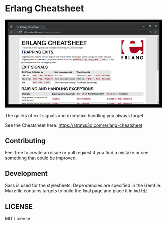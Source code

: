 # Erlang Cheatsheet

![Erlang Cheatsheet screenshot](erlang-cheatsheet-screenshot-window.jpg "Erlang Cheatsheet screenshot")

The quirks of exit signals and exception handling you always forget.

See the Cheatsheet here: https://stratus3d.com/erlang-cheatsheet

## Contributing

Feel free to create an issue or pull request if you find a mistake or see something that could be improved.

## Development

Sass is used for the stylesheets. Dependencies are specified in the Gemfile. Makefile contains targets to build the final page and place it in `build/`.

## LICENSE

MIT License
